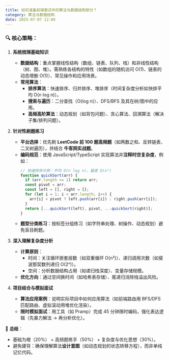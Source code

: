 ```yaml
---
title: 如何准备前端面试中的算法与数据结构部分？
category: 算法与数据结构
date: 2025-07-07 12:04
---
```

### 🔍 核心策略：  
1. **系统梳理基础知识**  
   - **数据结构**：重点掌握线性结构（数组、链表、队列、栈）和非线性结构（树、图、堆）。需熟练各结构的特性（如数组的随机访问 O(1)、链表的动态增删 O(1)）、常见操作和应用场景。  
   - **常用算法**：  
     - **排序算法**：快速排序、归并排序、堆排序（时间复杂度分析如快排平均 O(n log n)）。  
     - **搜索与遍历**：二分查找（O(log n)）、DFS/BFS 及其在树/图中的应用。  
     - **高频高阶算法**：动态规划（如背包问题）、贪心算法、回溯算法（解决子集/排列问题）。  

2. **针对性刷题练习**  
   - **平台选择**：优先刷 **LeetCode 前 100 题高频题**（如两数之和、反转链表、二叉树遍历），并结合 **牛客网实战题**。  
   - **编码规范**：使用 JavaScript/TypeScript 实现算法并**注释时空复杂度**，例如：  
     ```javascript
     // 快速排序示例：平均 O(n log n)，最差 O(n²)
     function quickSort(arr) {
       if (arr.length <= 1) return arr;
       const pivot = arr;
       const left = [], right = [];
       for (let i = 1; i < arr.length; i++) {
         arr[i] < pivot ? left.push(arr[i]) : right.push(arr[i]);
       }
       return [...quickSort(left), pivot, ...quickSort(right)];
     }
     ```  
   - **题型分类练习**：按标签分组练习（如字符串处理、树操作、动态规划）避免盲目刷题。  

3. **深入理解复杂度分析**  
   - **计算原则**：  
     - 时间：关注循环嵌套层数（如双重循环 O(n²)）、递归调用次数（如斐波那契数列递归 O(2ⁿ)）。  
     - 空间：分析数据结构占用（如递归栈深度）、变量存储规模。  
   - **优化方向**：通过空间换时间（如哈希表存储）、尾递归消除栈溢出风险。  

4. **项目结合与模拟面试**  
   - **算法应用案例**：说明实际项目中如何应用算法（如前端路由用 BFS/DFS 匹配路由、虚拟滚动用堆优化渲染）。  
   - **限时模拟面试**：用工具（如 Pramp）完成 45 分钟限时编码，强化表达逻辑（先暴力解法 → 再分析优化）。  

💎 **总结**：  
- 基础为根（20%） + 高频题练手（50%） + 复杂度与优化思想（30%）。  
- 避免硬背：确保理解算法**设计意图**（如动态规划的状态转移方程），而非单纯记忆代码。  
